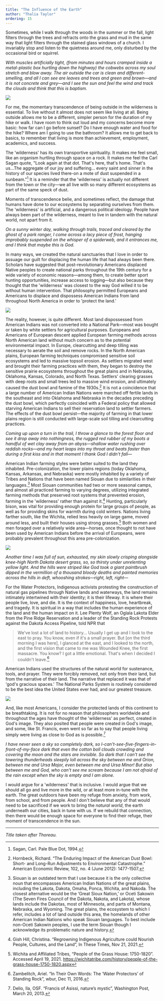 ```yaml
---
title: "The Influence of the Earth"
author: "Thalia Taylor"
ordering: 15
---
```


Sometimes, while I walk through the woods in the summer or the fall, light filters through the trees and refracts onto the grass and mud in the same way that light filters through the stained glass windows of a church. I invariably stop and listen to the quietness around me, only disturbed by the occasional bird or squirrel.

*With muscles artificially tight, (from minutes and hours cramped inside a metal-plastic box hurtling down the highway) the cobwebs across my soul stretch and blow away. The air outside the car is clean and different-smelling, and all I can see are leaves and trees and green and brown—and it is not concrete and grey—and I see the sun and feel the wind and track the clouds and think that *this* is baptism.*

![](/assets/images/zine/z4/influence-of-earth/1.jpg)

For me, the momentary transcendence of being outside in the wilderness is essential. To live without it almost does not seem like living at all. Being outside allows me to be a different, simpler person for the duration of my hike or walk. I have room to think out loud and my concerns become more basic: how far can I go before sunset? Do I have enough water and food for the hike? Where am I going to use the bathroom? It allows me to get back to basics, to remember that living is more than achievement, employment, academics, and success.

The 'wilderness' has its own transportive spirituality. It makes me feel small, like an organism hurtling through space on a rock. It makes me feel the Carl Sagan quote, "Look again at that dot. That's here, that's home. That's us...The aggregate of our joy and suffering... every saint and sinner in the history of our species lived there-on a mote of dust suspended in a sunbeam."[^1] It is a reminder that the 'wilderness' is actually not different from the town or the city—we all live with so many different ecosystems as part of the same speck of dust.

Moments of transcendence belie, and sometimes reflect, the damage that humans have done to our ecosystems by separating ourselves from them. The 'wilderness' is artificial, and a dangerous political ideology. People have always been part of the wilderness, meant to live in tandem with the natural world, not apart from it.

_On a sunny winter day, walking through trails, traced and cleared by the ghost of a park ranger, I come across a lacy piece of frost, hanging improbably suspended on the whisper of a spiderweb, and it entrances me, and I think that maybe this is God._

In many ways, we created the natural sanctuaries that I love in order to assuage our guilt for displacing the human life that had always been there. Scholars have suggested that post-revolutionary Americans displaced Native peoples to create national parks throughout the 19th century for a wide variety of economic reasons—among them, to create better sport hunting opportunities, increase access to logging—but also because they thought that the 'wilderness' was closest to the way God willed it to be without human intervention. That philosophy permitted Europeans and Americans to displace and dispossess American Indians from land throughout North America in order to 'protect the land.'

![](/assets/images/zine/z4/influence-of-earth/2.jpg)

The reality, however, is quite different. Most land dispossessed from American Indians was not converted into a National Park—most was bought or taken by white settlers for agricultural purposes. Europeans and Americans of European descent applied European farming methods across North American land without much concern as to the potential environmental impact. In Europe, clearcutting and deep tilling was necessary to aerate the soil and remove rocks. In the North American plains, European farming techniques compromised sensitive soil ecosystems and led to massive topsoil erosion. As settlers migrated west and brought their farming practices with them, they began to destroy the sensitive prairie ecosystems throughout the great plains and in Nebraska, Oklahoma, Kansas, Colorado, and North Texas. Settlers' clearing grasses with deep roots and small trees led to massive wind erosion, and ultimately caused the dust bowl and famine of the 1930s.[^2] It is not a coincidence that a large number of American Indian Nations were marched off fertile lands in the southeast and into Oklahoma and Nebraska in the decades preceding the dust bowl, which perfectly coincided with a Federal policy that allowed starving American Indians to sell their reservation land to settler farmers. The effects of the dust bowl persist—the majority of farming in that lower plains region is still conducted with large-scale soil tilling and clearcutting practices.

_Coming up upon a turn in the trail, I throw a glance to the forest floor and see it drop away into nothingness, the rugged red rubber of my boots a handful of wet clay away from an abyss—shallow water rushing over reddish rocks—and my heart leaps into my throat and beats faster than during a first kiss and in that moment I thank God I didn't fall—_

American Indian farming styles were better suited to the land they inhabited. Pre-colonization, the lower plains regions (today Oklahoma, Kansas, Arkansas, and Nebraska) were mostly inhabited by a variety of Tribes and Nations that have been named Siouan due to similarities in their languages.[^3] Most Siouan communities had two or more seasonal camps, and almost all practiced farming to varying degrees, utilizing integrated farming methods that preserved root systems that prevented erosion, farming in the 'wilderness' rather than against it.[^4] Hunting, particularly bison, was vital for providing enough protein for large groups of people, as well as for providing skins for warmth during cold winters. Nations living farther south, like the Wichita, relied less heavily on large game, moved around less, and built their houses using strong grasses.[^5] Both women and men foraged over a relatively wide area—horses, once thought to not have been used by American Indians before the arrival of Europeans, were probably prevalent throughout this area pre-colonization.

![](/assets/images/zine/z4/influence-of-earth/3.jpg)

_Another time I was full of sun, exhausted, my skin slowly crisping alongside knee-high North Dakota desert grass, so, so thirsty under unrelenting yellow light. And the hills were striped like God took a giant paintbrush dipped in the vermillion of a thousand bloody deaths and painted memories across the hills in deft, whooshing strokes—right, left, right—_

For the Water Protectors, Indigenous activists protesting the construction of natural gas pipelines through Native lands and waterways, the land remains intimately intertwined with their identity; it is their lifeway. It is where their people live, love, and die. It is the context of happiness, love, heartbreak, and tragedy. It is spiritual in a way that includes the human experience of the land and the human impact on it. Lee Plenty Wolf, an Oglala Lakota Elder from the Pine Ridge Reservation and a leader of the Standing Rock Protests against the Dakota Access Pipeline, told NPR that

> We've lost a lot of land to history... Usually I get up and I look to the east to pray. You know, even if it's a small prayer. But [on the third morning I was here], I glanced at the east, and I looked to the north, and the first vision that came to me was Wounded Knee, the first massacre. You know? I got a little emotional. That's when I decided I couldn't leave.[^6]

American Indians used the structures of the natural world for sustenance, tools, and prayer. They were forcibly removed, not only from their land, but from the narrative of their land. The narrative that replaced it was that of 'god's gracious spaces.' The National Parks System is routinely considered to be the best idea the United States ever had, and our greatest treasure.

![](/assets/images/zine/z4/influence-of-earth/4.jpg)

And, like most Americans, I consider the protected lands of this continent to be breathtaking. It is not for no reason that philosophers worldwide and throughout the ages have thought of the 'wilderness' as perfect, created in God's image. They also posited that people were created in God's image, and some, like St. Francis, even went so far as to say that people living simply were living as close to God as is possible.[^7]

_I have never seen a sky so completely dark, so I-can't-see-five-fingers-in-front-of-my-face dark that even the cotton boll clouds crowding and covering the moon and the stars are invisible. So dark that I can't see the towering thunderheads sleepily loll across the sky between me and Orion, between me and Ursa Major, even between me and Ursa Minor! But also between me and God, who can't see me scream because I am not afraid of the rain except when the sky is empty and I am alone._

I would argue for a 'wilderness' that is inclusive. I would argue that we should all go and live more in the wild, or at least more in-tune with the earth. The great outdoors have been my refuge from anxiety, from work, from school, and from people. And I don't believe that any of that would need to be sacrificed if we work to bring the *natural world*, the earth underneath our cities, back in tune with us. If we rebuild that connection, then there would be enough space for everyone to find their refuge, their moment of transcendence in the sun.

---

_Title taken after Thoreau._

[^1]: Sagan, Carl. Pale Blue Dot, 1994.
[^2]: Hornbeck, Richard. “The Enduring Impact of the American Dust Bowl: Short- and Long-Run Adjustments to Environmental Catastrophe.” American Economic Review, 102, no. 4 (June 2012): 1477-1507.
[^3]: Siouan is an outdated term that I use because it is the only collective noun that encompasses American Indian Nations of the great plains, including the Lakota, Dakota, Omaha, Ponca, Wichita, and Nakoda. The closest alternative would be the ‘Great Sioux Nation,’ or Oceti Sakowin (The Seven Fires Council of the Dakota, Nakota, and Lakota), whose lands include the Dakotas, most of Minnesota, and parts of Montana, Nebraska, and Wyoming. The great plains, the ecosystem to which I refer, includes a lot of land outside this area, the homelands of other American Indian Nations who speak Siouan languages. To best include non-Oceti Sakowin peoples, I use the term Siouan though I acknowledge its problematic nature and history.
[^4]: Gish Hill, Christina. “Regrowning Indigenous Agriculture could Nourish People, Cultures, and the Land”, In These Times, Nov 21, 2021.
[^5]: Wichita and Affiliated Tribes, “People of the Grass House: 1750-1820”. Accessed April 19, 2021. https://wichitatribe.com/history/people-of-the-grass-house-1750-1820.aspx
[^6]: Zambelitch, Ariel. “In Their Own Words: The ‘Water Protectors’ of Standing Rock”, wbur, Dec 11, 2016.
[^7]: Delio, Ila, OSF. “Francis of Asissi, nature’s mystic”, Washington Post, March 20, 2013.
